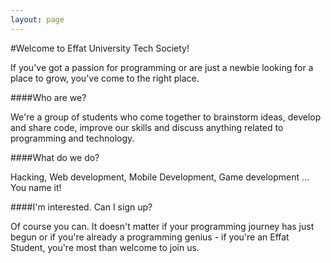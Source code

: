 ```yaml
---
layout: page
---
```

#Welcome to Effat University Tech Society!


<p> If you've got a passion for programming or are just a newbie looking for a place to grow, you've come to the right place. </p>

####Who are we? 

We're a group of students who come together to brainstorm ideas, develop and share code, improve our skills and discuss anything related to programming and technology.

####What do we do?

Hacking, Web development, Mobile Development, Game development ... You name it!

####I'm interested. Can I sign up?

Of course you can. It doesn't matter if your programming journey has just begun or if you're already a programming genius - if you're an Effat Student, you're most than welcome to join us. 



